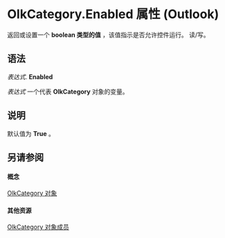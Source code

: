 
# OlkCategory.Enabled 属性 (Outlook)

返回或设置一个 **boolean 类型的值** ，该值指示是否允许控件运行。 读/写。


## 语法

 _表达式_. **Enabled**

 _表达式_ 一个代表 **OlkCategory** 对象的变量。


## 说明

默认值为 **True** 。


## 另请参阅


#### 概念


[OlkCategory 对象](f635c0c8-e562-02a2-2a76-25caaee623c0.md)
#### 其他资源


[OlkCategory 对象成员](286c3117-d566-634d-e9db-bc69886ab57a.md)